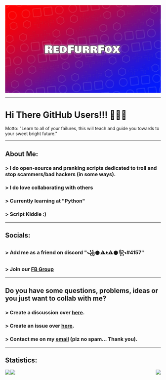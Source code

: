 <img align="center" src="https://github.com/RedFurrFox/RedFurrFox/blob/RedFurrFox-Main/.resources/Banner.png?raw=true">


---

# Hi There GitHub Users!!! 👋👋👋
 Motto: "Learn to all of your failures, this will teach and guide you towards to your sweet bright future."

---

## About Me:
###  > I do open-source and pranking scripts dedicated to troll and stop scammers/bad hackers (in some ways).
###  > I do love collaborating with others
###  > Currently learning at "Python"
###  > Script Kiddie :)

---

## Socials:
###  > Add me as a friend on discord "꧁𒊹⚠ᴥ⚠𒊹꧂#4157"
###  > Join our [FB Group](https://www.facebook.com/groups/1778790372291663)

---

## Do you have some questions, problems, ideas or you just want to collab with me?
###  > Create a discussion over [here](https://github.com/RedFurrFox/RedFurrFox/discussions).
###  > Create an issue over [here](https://github.com/RedFurrFox/RedFurrFox/issues).
###  > Contact me on my [email](mailto:redfurryfoxgaming@gmail.com) (plz no spam... Thank you).

---

## Statistics:
<p1>
  <img align="left" src="https://github-readme-stats.vercel.app/api?username=RedFurrFox&count_private=true&theme=dark&show_icons=true)">
  <img src="https://github-readme-streak-stats.herokuapp.com?user=RedFurrFox&theme=dark-smoky">
</p1>
<p2>
  <img align="right" src="https://komarev.com/ghpvc/?username=RedFurrFox">
</p2>
